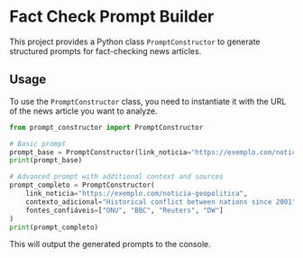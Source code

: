 # Fact Check Prompt Builder

This project provides a Python class `PromptConstructor` to generate structured prompts for fact-checking news articles. 

## Usage

To use the `PromptConstructor` class, you need to instantiate it with the URL of the news article you want to analyze. 

```python
from prompt_constructor import PromptConstructor

# Basic prompt
prompt_base = PromptConstructor(link_noticia="https://exemplo.com/noticia-urgente")
print(prompt_base)

# Advanced prompt with additional context and sources
prompt_completo = PromptConstructor(
    link_noticia="https://exemplo.com/noticia-geopolitica",
    contexto_adicional="Historical conflict between nations since 2001",
    fontes_confiáveis=["ONU", "BBC", "Reuters", "DW"]
)
print(prompt_completo)
```

This will output the generated prompts to the console.
